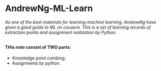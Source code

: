 # AndrewNg-ML-Learn
###### As one of the best materials for learning machine learning, AndrewNg have given a good guide to ML on cousera. This is a set of learning records of extraction points and assignment realization by Python.
#### THis note consist of TWO parts:  
- Knowledge point combing;  
- Assignments by python.
